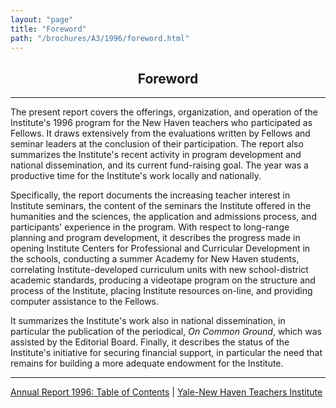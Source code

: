 ```yaml
---
layout: "page"
title: "Foreword"
path: "/brochures/A3/1996/foreword.html"
---
```

<main>
<center><h2>Foreword</h2></center>
<hr/>
The present report covers the offerings, organization, and operation of the
Institute's 1996 program for the New Haven teachers who participated as
Fellows.  It draws extensively from the evaluations written by Fellows
and seminar leaders at the conclusion of their participation.  The report
also summarizes the Institute's recent activity in program development
and national dissemination, and its current fund-raising goal.  The year
was a productive time for the Institute's work locally and nationally. <p>
Specifically, the report documents the increasing teacher interest in
Institute seminars, the content of the seminars the Institute offered in
the humanities and the sciences, the application and admissions process,
and participants' experience in the program.  With respect to long-range
planning and program development, it describes the progress made in
opening Institute Centers for Professional and Curricular Development in
the schools, conducting a summer Academy for New Haven students,
correlating Institute-developed curriculum units with new school-district
academic standards, producing a videotape program on the structure and
process of the Institute, placing Institute resources on-line, and providing
computer assistance to the Fellows.  </p><p>
It summarizes the Institute's work also in national dissemination, in
particular the publication of the periodical, <i>On Common Ground</i>, which was
assisted by the Editorial Board.  Finally, it describes the status of the
Institute's initiative for securing financial support, in particular the need
that remains for building a more adequate endowment for the Institute.
</p><hr/>
<a href="/brochures/A3/1996/">Annual Report 1996: Table of Contents</a> |
<a href="/">Yale-New Haven Teachers Institute</a>
</main>